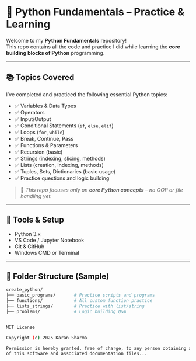 # 🐍 Python Fundamentals – Practice & Learning

Welcome to my **Python Fundamentals** repository!  
This repo contains all the code and practice I did while learning the **core building blocks of Python** programming.

---

## 📚 Topics Covered

I’ve completed and practiced the following essential Python topics:

- ✅ Variables & Data Types
- ✅ Operators
- ✅ Input/Output
- ✅ Conditional Statements (`if`, `else`, `elif`)
- ✅ Loops (`for`, `while`)
- ✅ Break, Continue, Pass
- ✅ Functions & Parameters
- ✅ Recursion (basic)
- ✅ Strings (indexing, slicing, methods)
- ✅ Lists (creation, indexing, methods)
- ✅ Tuples, Sets, Dictionaries (basic usage)
- ✅ Practice questions and logic building

> 📌 *This repo focuses only on **core Python concepts** – no OOP or file handling yet.*

---

## 🔧 Tools & Setup

- Python 3.x
- VS Code / Jupyter Notebook
- Git & GitHub
- Windows CMD or Terminal

---

## 📂 Folder Structure (Sample)

```bash
create_python/
├── basic_programs/       # Practice scripts and programs
├── functions/            # All custom function practice
├── lists_strings/        # Practice with list/string
├── problems/             # Logic building Q&A


MIT License

Copyright (c) 2025 Karan Sharma

Permission is hereby granted, free of charge, to any person obtaining a copy
of this software and associated documentation files...
